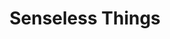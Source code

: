 ---
title: "Senseless Things"
summary: "Senseless Things were an English pop punk band, formed in 1986 in London. The band released four studio albums and achieved two UK Top 20 hit singles before splitting up in 1995. Senseless Things reformed in 2017 to play several gigs including Shepherd's Bush Empire, as well as to record and release new material. Vocalist Mark Keds died in early 2021."
image: "senseless-things.jpg"
apple_music_artist_url: "https://music.apple.com/gb/artist/senseless-things/259485629"
wikipedia_url: "https://en.wikipedia.org/wiki/Senseless_Things"
---